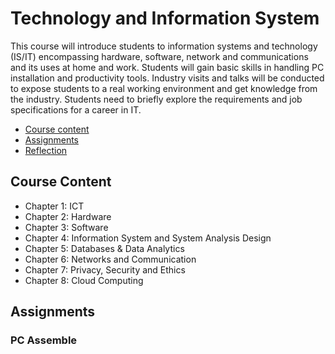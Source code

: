 # Technology and Information System
This course will introduce students to information systems and technology (IS/IT) encompassing hardware, software, network and communications and its uses at home and work. Students will gain basic skills in handling PC installation and productivity tools. Industry visits and talks will be conducted to expose students to a real working environment and get knowledge from the industry. Students need to briefly explore the requirements and job specifications for a career in IT.

- [Course content](#course-content)
- [Assignments](#assignments)
- [Reflection](#reflection)

## Course Content
- Chapter 1: ICT
- Chapter 2: Hardware
- Chapter 3: Software
- Chapter 4: Information System and System Analysis Design
- Chapter 5: Databases & Data Analytics
- Chapter 6: Networks and Communication
- Chapter 7: Privacy, Security and Ethics
- Chapter 8: Cloud Computing

## Assignments 
### PC Assemble 
